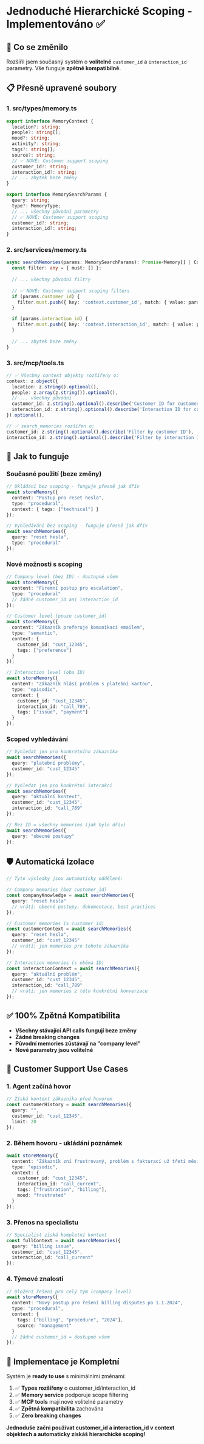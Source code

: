 # Jednoduché Hierarchické Scoping - Implementováno ✅

## 🎯 **Co se změnilo**

Rozšířil jsem současný systém o **volitelné** `customer_id` a `interaction_id` parametry. Vše funguje **zpětně kompatibilně**.

## 📋 **Přesně upravené soubory**

### **1. src/types/memory.ts**
```typescript
export interface MemoryContext {
  location?: string;
  people?: string[];
  mood?: string;
  activity?: string;
  tags?: string[];
  source?: string;
  // ✅ NOVÉ: Customer support scoping
  customer_id?: string;
  interaction_id?: string;
  // ... zbytek beze změny
}

export interface MemorySearchParams {
  query: string;
  type?: MemoryType;
  // ... všechny původní parametry
  // ✅ NOVÉ: Customer support scoping
  customer_id?: string;
  interaction_id?: string;
}
```

### **2. src/services/memory.ts**
```typescript
async searchMemories(params: MemorySearchParams): Promise<Memory[] | CompactMemory[]> {
  const filter: any = { must: [] };
  
  // ... všechny původní filtry
  
  // ✅ NOVÉ: Customer support scoping filters
  if (params.customer_id) {
    filter.must.push({ key: 'context.customer_id', match: { value: params.customer_id } });
  }

  if (params.interaction_id) {
    filter.must.push({ key: 'context.interaction_id', match: { value: params.interaction_id } });
  }
  
  // ... zbytek beze změny
}
```

### **3. src/mcp/tools.ts**
```typescript
// ✅ Všechny context objekty rozšířeny o:
context: z.object({
  location: z.string().optional(),
  people: z.array(z.string()).optional(),
  // ... všechny původní
  customer_id: z.string().optional().describe('Customer ID for customer-scoped memories'),
  interaction_id: z.string().optional().describe('Interaction ID for conversation-scoped memories'),
}).optional(),

// ✅ search_memories rozšířen o:
customer_id: z.string().optional().describe('Filter by customer ID'),
interaction_id: z.string().optional().describe('Filter by interaction ID'),
```

## 🚀 **Jak to funguje**

### **Současné použití (beze změny)**
```typescript
// Ukládání bez scoping - funguje přesně jak dřív
await storeMemory({
  content: "Postup pro reset hesla",
  type: "procedural",
  context: { tags: ["technical"] }
});

// Vyhledávání bez scoping - funguje přesně jak dřív  
await searchMemories({
  query: "reset hesla",
  type: "procedural"
});
```

### **Nové možnosti s scoping**
```typescript
// Company level (bez ID) - dostupné všem
await storeMemory({
  content: "Firemní postup pro escalation",
  type: "procedural"
  // žádné customer_id ani interaction_id
});

// Customer level (pouze customer_id)
await storeMemory({
  content: "Zákazník preferuje komunikaci emailem",
  type: "semantic",
  context: {
    customer_id: "cust_12345",
    tags: ["preference"]
  }
});

// Interaction level (oba ID)
await storeMemory({
  content: "Zákazník hlásí problém s platební kartou",
  type: "episodic",
  context: {
    customer_id: "cust_12345",
    interaction_id: "call_789",
    tags: ["issue", "payment"]
  }
});
```

### **Scoped vyhledávání**
```typescript
// Vyhledat jen pro konkrétního zákazníka
await searchMemories({
  query: "platební problémy",
  customer_id: "cust_12345"
});

// Vyhledat jen pro konkrétní interakci
await searchMemories({
  query: "aktuální kontext",
  customer_id: "cust_12345",
  interaction_id: "call_789"
});

// Bez ID = všechny memories (jak bylo dřív)
await searchMemories({
  query: "obecné postupy"
});
```

## 🛡️ **Automatická Izolace**

```typescript
// Tyto výsledky jsou automaticky oddělené:

// Company memories (bez customer_id)
const companyKnowledge = await searchMemories({
  query: "reset hesla"
  // vrátí: obecné postupy, dokumentace, best practices
});

// Customer memories (s customer_id)
const customerContext = await searchMemories({
  query: "reset hesla",
  customer_id: "cust_12345"
  // vrátí: jen memories pro tohoto zákazníka
});

// Interaction memories (s oběma ID)
const interactionContext = await searchMemories({
  query: "aktuální problém",
  customer_id: "cust_12345", 
  interaction_id: "call_789"
  // vrátí: jen memories z této konkrétní konverzace
});
```

## ✅ **100% Zpětná Kompatibilita**

- **Všechny stávající API calls fungují beze změny**
- **Žádné breaking changes**
- **Původní memories zůstávají na "company level"**
- **Nové parametry jsou volitelné**

## 🎯 **Customer Support Use Cases**

### **1. Agent začíná hovor**
```typescript
// Získá kontext zákazníka před hovorem
const customerHistory = await searchMemories({
  query: "",
  customer_id: "cust_12345",
  limit: 20
});
```

### **2. Během hovoru - ukládání poznámek**
```typescript
await storeMemory({
  content: "Zákazník zní frustrovaný, problém s fakturací už třetí měsíc",
  type: "episodic",
  context: {
    customer_id: "cust_12345",
    interaction_id: "call_current",
    tags: ["frustration", "billing"],
    mood: "frustrated"
  }
});
```

### **3. Přenos na specialistu**
```typescript
// Specialist získá kompletní kontext
const fullContext = await searchMemories({
  query: "billing issue",
  customer_id: "cust_12345",
  interaction_id: "call_current"
});
```

### **4. Týmové znalosti**
```typescript
// Uložení řešení pro celý tým (company level)
await storeMemory({
  content: "Nový postup pro řešení billing disputes po 1.1.2024",
  type: "procedural",
  context: {
    tags: ["billing", "procedure", "2024"],
    source: "management"
  }
  // žádné customer_id = dostupné všem
});
```

## 🔧 **Implementace je Kompletní**

Systém je **ready to use** s minimálními změnami:

1. ✅ **Types rozšířeny** o customer_id/interaction_id
2. ✅ **Memory service** podporuje scope filtering  
3. ✅ **MCP tools** mají nové volitelné parametry
4. ✅ **Zpětná kompatibilita** zachována
5. ✅ **Zero breaking changes**

**Jednoduše začni používat customer_id a interaction_id v context objektech a automaticky získáš hierarchické scoping!**